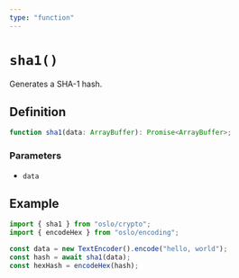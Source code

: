```yaml
---
type: "function"
---
```


# `sha1()`

Generates a SHA-1 hash.

## Definition

```ts
function sha1(data: ArrayBuffer): Promise<ArrayBuffer>;
```

### Parameters

- `data`

## Example

```ts
import { sha1 } from "oslo/crypto";
import { encodeHex } from "oslo/encoding";

const data = new TextEncoder().encode("hello, world");
const hash = await sha1(data);
const hexHash = encodeHex(hash);
```
